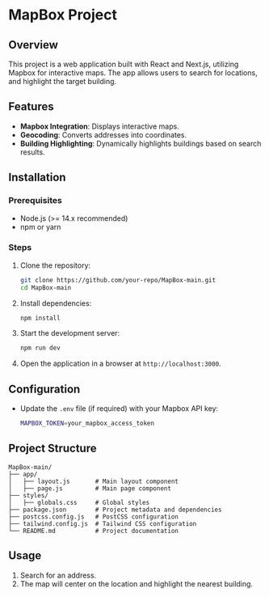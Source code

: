 # MapBox Project

## Overview
This project is a web application built with React and Next.js, utilizing Mapbox for interactive maps. The app allows users to search for locations, and highlight the target building.

## Features
- **Mapbox Integration**: Displays interactive maps.
- **Geocoding**: Converts addresses into coordinates.
- **Building Highlighting**: Dynamically highlights buildings based on search results.


## Installation
### Prerequisites
- Node.js (>= 14.x recommended)
- npm or yarn

### Steps
1. Clone the repository:
   ```sh
   git clone https://github.com/your-repo/MapBox-main.git
   cd MapBox-main
   ```
2. Install dependencies:
   ```sh
   npm install
   ```
3. Start the development server:
   ```sh
   npm run dev
   ```
4. Open the application in a browser at `http://localhost:3000`.

## Configuration
- Update the `.env` file (if required) with your Mapbox API key:
  ```sh
  MAPBOX_TOKEN=your_mapbox_access_token
  ```

## Project Structure
```
MapBox-main/
├── app/
│   ├── layout.js       # Main layout component
│   ├── page.js         # Main page component
├── styles/
│   ├── globals.css     # Global styles
├── package.json        # Project metadata and dependencies
├── postcss.config.js   # PostCSS configuration
├── tailwind.config.js  # Tailwind CSS configuration
└── README.md           # Project documentation
```

## Usage
1. Search for an address.
2. The map will center on the location and highlight the nearest building.



